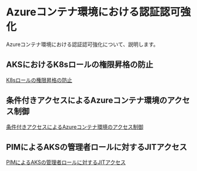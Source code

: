 # Azureコンテナ環境における認証認可強化
Azureコンテナ環境における認証認可強化について、説明します。

## AKSにおけるK8sロールの権限昇格の防止
[K8sロールの権限昇格の防止](./ABAC/README.md)

## 条件付きアクセスによるAzureコンテナ環境のアクセス制御
[条件付きアクセスによるAzureコンテナ環境のアクセス制御](./conditinalaccess_PIM/条件付きアクセスによるAzureコンテナ環境のアクセス制御.md)

## PIMによるAKSの管理者ロールに対するJITアクセス
[PIMによるAKSの管理者ロールに対するJITアクセス](./conditinalaccess_PIM/PIMによるAKSに対するJITアクセス.md)